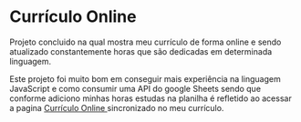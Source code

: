 <h1>Currículo Online</h1>
<p>Projeto concluido na qual mostra meu currículo de forma online e sendo atualizado constantemente horas que são dedicadas em determinada linguagem.</p>
<p>Este projeto foi muito bom em conseguir mais experiência na linguagem JavaScript e como consumir uma API do google Sheets sendo que conforme adiciono minhas horas estudas na planilha é refletido ao acessar a pagina <a href="https://wellingtonzero.github.io/curriculo_online/">Currículo Online </a>sincronizado no meu currículo.</p>
